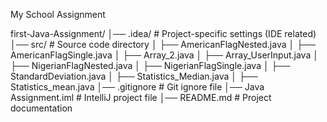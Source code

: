 My School Assignment


first-Java-Assignment/
│── .idea/                        # Project-specific settings (IDE related)
│── src/                          # Source code directory
│   ├── AmericanFlagNested.java
│   ├── AmericanFlagSingle.java
│   ├── Array_2.java
│   ├── Array_UserInput.java
│   ├── NigerianFlagNested.java
│   ├── NigerianFlagSingle.java
│   ├── StandardDeviation.java
│   ├── Statistics_Median.java
│   ├── Statistics_mean.java
│── .gitignore                     # Git ignore file
│── Java Assignment.iml            # IntelliJ project file
│── README.md                      # Project documentation
